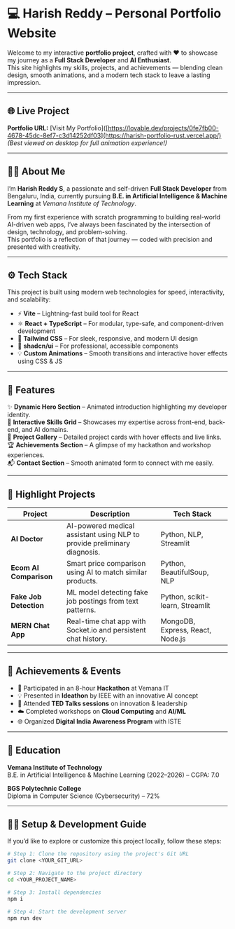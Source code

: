 # 💻 Harish Reddy – Personal Portfolio Website

Welcome to my interactive **portfolio project**, crafted with ❤️ to showcase my journey as a **Full Stack Developer** and **AI Enthusiast**.  
This site highlights my skills, projects, and achievements — blending clean design, smooth animations, and a modern tech stack to leave a lasting impression.

---

## 🌐 Live Project

**Portfolio URL:** [Visit My Portfolio]([https://lovable.dev/projects/0fe7fb00-4678-45dc-8ef7-c3d14252df03](https://harish-portfolio-rust.vercel.app/) 
*(Best viewed on desktop for full animation experience!)*

---

## 👨‍💻 About Me

I’m **Harish Reddy S**, a passionate and self-driven **Full Stack Developer** from Bengaluru, India, currently pursuing **B.E. in Artificial Intelligence & Machine Learning** at *Vemana Institute of Technology*.

From my first experience with scratch programming to building real-world AI-driven web apps, I’ve always been fascinated by the intersection of design, technology, and problem-solving.  
This portfolio is a reflection of that journey — coded with precision and presented with creativity.

---

## ⚙️ Tech Stack

This project is built using modern web technologies for speed, interactivity, and scalability:

- ⚡ **Vite** – Lightning-fast build tool for React  
- ⚛️ **React + TypeScript** – For modular, type-safe, and component-driven development  
- 🎨 **Tailwind CSS** – For sleek, responsive, and modern UI design  
- 🧩 **shadcn/ui** – For professional, accessible components  
- 💡 **Custom Animations** – Smooth transitions and interactive hover effects using CSS & JS  

---

## 🚀 Features

✨ **Dynamic Hero Section** – Animated introduction highlighting my developer identity.  
🧠 **Interactive Skills Grid** – Showcases my expertise across front-end, back-end, and AI domains.  
🧩 **Project Gallery** – Detailed project cards with hover effects and live links.  
🏆 **Achievements Section** – A glimpse of my hackathon and workshop experiences.  
📬 **Contact Section** – Smooth animated form to connect with me easily.  

---

## 💼 Highlight Projects

| Project | Description | Tech Stack |
|----------|--------------|-------------|
| **AI Doctor** | AI-powered medical assistant using NLP to provide preliminary diagnosis. | Python, NLP, Streamlit |
| **Ecom AI Comparison** | Smart price comparison using AI to match similar products. | Python, BeautifulSoup, NLP |
| **Fake Job Detection** | ML model detecting fake job postings from text patterns. | Python, scikit-learn, Streamlit |
| **MERN Chat App** | Real-time chat app with Socket.io and persistent chat history. | MongoDB, Express, React, Node.js |

---

## 🏅 Achievements & Events

- 🧩 Participated in an 8-hour **Hackathon** at Vemana IT  
- 💡 Presented in **Ideathon** by IEEE with an innovative AI concept  
- 🎤 Attended **TED Talks sessions** on innovation & leadership  
- ☁️ Completed workshops on **Cloud Computing** and **AI/ML**  
- 🌐 Organized **Digital India Awareness Program** with ISTE  

---

## 🧠 Education

**Vemana Institute of Technology**  
B.E. in Artificial Intelligence & Machine Learning (2022–2026) – CGPA: 7.0  

**BGS Polytechnic College**  
Diploma in Computer Science (Cybersecurity) – 72%  

---

## 🧑‍💻 Setup & Development Guide

If you’d like to explore or customize this project locally, follow these steps:

```bash
# Step 1: Clone the repository using the project's Git URL
git clone <YOUR_GIT_URL>

# Step 2: Navigate to the project directory
cd <YOUR_PROJECT_NAME>

# Step 3: Install dependencies
npm i

# Step 4: Start the development server
npm run dev
